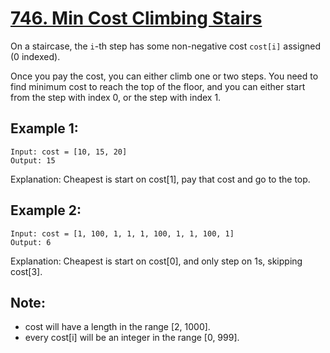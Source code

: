 [746. Min Cost Climbing Stairs](https://leetcode.com/problems/min-cost-climbing-stairs/)
===============================

On a staircase, the `i`-th step has some non-negative cost `cost[i]`
assigned (0 indexed).

Once you pay the cost, you can either climb one or two steps. You need
to find minimum cost to reach the top of the floor, and you can either
start from the step with index 0, or the step with index 1.

Example 1:
----------
```
Input: cost = [10, 15, 20]
Output: 15
```
Explanation: Cheapest is start on cost[1], pay that cost and go to the top.

Example 2:
----------
```
Input: cost = [1, 100, 1, 1, 1, 100, 1, 1, 100, 1]
Output: 6
```

Explanation: Cheapest is start on cost[0], and only step on 1s, skipping cost[3].

Note:
-----
 - cost will have a length in the range [2, 1000].
 - every cost[i] will be an integer in the range [0, 999].
